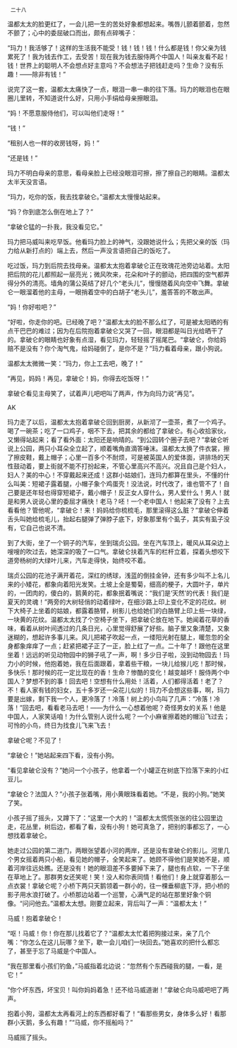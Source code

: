      二十八 

   温都太太的脸更红了，一会儿把一生的苦处好象都想起来。嘴唇儿颤着颤着，忽然不颤了；心中的委屈破口而出，颇有点碎嘴子： 

   “玛力！我活够了！这样的生活我不能受！钱！钱！钱！什么都是钱！你父亲为钱累死了！我为钱去作工，去受苦！现在我为钱去服侍两个中国人！叫亲友看不起！钱！世界上的聪明人不会想点好主意吗？不会想法子把钱赶走吗？生命？没有乐趣！——除非有钱！” 

   说完了这一套，温都太太痛快了一点，眼泪一串一串的往下落。玛力的眼泪也在眼圈儿里转，不知道说什么好，只用小手绢给母亲擦眼泪。 

   “妈！不愿意服侍他们，可以叫他们走呀！” 

   “钱！” 

   “租别人也一样的收房钱呀，妈！” 

   “还是钱！” 

   玛力不明白母亲的意思，看母亲脸上已经没眼泪可擦，擦了擦自己的眼睛。温都太太半天没言语。 

   “玛力，吃你的饭，我去找拿破仑。”温都太太慢慢站起来。 

   “妈？你到底怎么倒在地上了？” 

   “拿破仑猛的一扑我，我没看见它。” 

   玛力把马威叫来吃早饭。他看玛力脸上的神气，没跟她说什么；先把父亲的饭（玛力给从新打点的）端上去，然后一声没言语把自己的饭吃了。 

   吃过饭，玛力到后院去找母亲。温都太太抱着拿破仑正在玫瑰花池旁边站着。太阳把后院的花儿都照起一层亮光；微风吹来，花朵和叶子的颤动，把四围的空气都弄得分外的清亮。墙角的蒲公英结了好几个“老头儿”，慢慢随着风向空中飞舞。拿破仑一眼溜着他的主母，一眼捎着空中的白胡子“老头儿”，羞答答的不敢出声。 

   “妈！你好啦吧？” 

   “好啦，你走你的吧。已经晚了吧？”温都太太的脸不那么红了，可是被太阳晒的有点干巴巴的难过；因为在后院抱着拿破仑又哭了一回，眼泪都是叫日光给晒干了的。拿破仑的眼睛也好象有点湿，看见玛力，轻轻摇了摇尾巴。“拿破仑，你给妈赔不是没有？你个淘气鬼，给妈碰倒了，是你不是？”玛力看着母亲，跟小狗说。 

   温都太太微微一笑：“玛力，你上工去吧，晚了！” 

   “再见，妈妈！再见，拿破仑！妈，你得去吃饭呀！” 

   拿破仑看见主母笑了，试着声儿吧吧叫了两声，作为向玛力说“再见”。 

   AK 

   玛力走了以后，温都太太抱着拿破仑回到厨房，从新沏了一壶茶，煮了一个鸡子。喝了一碗茶；吃了一口鸡子，咽不下去，把其余的都给了拿破仑。有心收拾家伙，又懒得站起来；看了看外面：太阳还是响晴的。“到公园转个圈子去吧？”拿破仑听说上公园，两只小耳朵全立起了，顺着嘴角直滴答唾沫。温都太太换了件衣裳，擦了擦皮鞋，戴上帽子；心里一百多个不耐烦，可是被英国人的爱体面，讲排场的天性鼓动着，要上街就不能不打扮起来，不管心里高兴不高兴。况且自己是个妇人，妇人？美的中心！不穿戴起来还成！这群小姑娘们，连玛力都算在里头，不懂的什么叫美：短裙子露着腿，小帽子象个鸡蛋壳！没法说，时代改了，谁也管不了！自己要是还年轻也得穿短裙子，戴小帽子！反正女人穿什么，男人爱什么！男人！就是和男人说说心里的委屈才痛快！老马？呸！一个老中国人！他起来了没有？上去看看他？管他呢，“拿破仑！来！妈妈给你梳梳毛，那里滚得这么脏？”拿破仑伸着舌头叫她给梳毛儿，抬起右腿弹了弹脖子底下，好象那里有个虱子，其实有虱子没有，它自己也说不清。 

   到了大街，坐了一个铜子的汽车，坐到瑞贞公园。坐在汽车顶上，暖风从耳朵边上嗖嗖的吹过去，她深深的吸了一口气。拿破仑扶着汽车的栏杆立着，探着头想咬下道旁杨树的大绿叶儿来，汽车走得快，始终咬不着。 

   瑞贞公园的花池子满开着花，深红的绣球，浅蓝的倒挂金钟，还有多少叫不上名儿来的小矮花，都象向着阳光发笑。土坡上全是蜀菊，细高的梗子，大圆叶子，单片的，一团肉的，傻白的，鹅黄的花，都象抿着嘴说：“我们是‘天然’的代表！我们是夏天的灵魂！”两旁的大树轻俏的动着绿叶，在细沙路上印上变化不定的花纹。树下大椅子上坐着的姑娘，都露着胳臂，树影儿也给她们的白胳臂上印上些一块绿，一块黄的花纹。温都太太找了个空椅子坐下，把拿破仑放在地下。她闻着花草的香味，看着从树叶间透过的几条日光，心里觉得舒展了好些。脑子里又象清楚，又象迷糊的，想起许多事儿来。风儿把裙子吹起一点，一缕阳光射在腿上，暖忽忽的全身都象痒痒了一点；赶紧把裙子正了一正，脸上红了一点。二十年了！跟他在这里坐着！远远的听见动物园中的狮子吼了一声，啊！多少日子啦，没到动物园去！玛力小的时候，他抱着她，我在后面跟着，拿着些干粮，一块儿给猴儿吃！那时候，多快乐！那时候的花一定比现在的香！生命？惨酷的变化！越变越坏！服侍两个中国人？梦想不到的事！回去吧！空想有什么用处！活着，人们都得活着！老了？不！看人家有钱的妇女，五十多岁还一朵花儿似的！玛力不会想这些事，啊，玛力要是出嫁，剩下我一个人，更冷落了！冷落！树上的小鸟叫了几声：“冷落！冷落！”回去吧，看看老马去吧！——为什么一心想着他呢？奇怪男女的关系！他是中国人，人家笑话咱！为什么管别人说什么呢？一个小麻雀擦着她的帽沿飞过去；可怜的小鸟，终日为找食儿飞来飞去！ 

   拿破仑呢？不见了！ 

   “拿破仑！”她站起来四下看，没有小狗。 

   “看见拿破仑没有？”她问一个小孩子，他拿着一个小罐正在树底下捡落下来的小红豆儿。 

   “拿破仑？法国人？”小孩子张着嘴，用小黄眼珠看着她。“不是，我的小狗。”她笑了笑。 

   小孩子摇了摇头，又蹲下了：“这里一个大的！”温都太太慌慌张张的往公园里边走，花丛里，树后边，都看了看，没有小狗！她可真急了，把别的事都忘了，一心想找着拿破仑。 

   她走过公园的第二道门，两眼张望着小河的两岸，还是没有拿破仑的影儿。河里几个男女摇着两只小船，看见她的帽子，全笑起来了。她顾不得他们是笑她不是，顺着河岸往远处瞧。还是没有！她的眼泪差不多要掉下来了，腿也有点软，一下子坐在草地上了。那群男女还笑呢！笑！没人和你表同情！看他们！身上就穿着那么一点衣裳！拿破仑呢？小桥下两只天鹅领着一群小的，往一棵垂柳底下浮，把小桥的影子用水浪打破了。小桥那边站着一个巡警，心满气足的站在那里好象个铜像。“问问他去。”温都太太想。刚要立起来，背后叫了一声：“温都太太！” 

   马威！抱着拿破仑！ 

   “呕！马威！你！你在那儿找着它了？”温都太太忙着把狗接过来，亲了几个嘴：“你怎么在这儿玩哪？坐下，歇一会儿咱们一块回去。”她喜欢的把什么都忘了，甚至于忘了马威是个中国人。 

   “我在那里看小孩们钓鱼，”马威指着北边说：“忽然有个东西碰我的腿，一看，是它！” 

   “你个坏东西，坏宝贝！叫你妈妈着急！还不给马威道谢！”拿破仑向马威吧吧了两声。 

   抱着小狗，温都太太再看河上的东西都好看了！“看那些男女，身体多么好！看那群小天鹅，多么有趣！”“马威，你不摇船吗？” 

   马威摇了摇头。 

